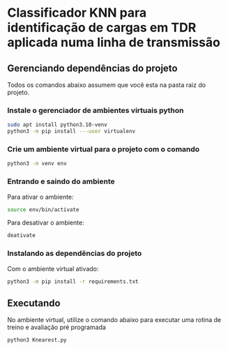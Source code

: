 # Classificador KNN para identificação de cargas em TDR aplicada numa linha de transmissão

## Gerenciando dependências do projeto

Todos os comandos abaixo assumem que você esta na pasta raiz do projeto.

### Instale o gerenciador de ambientes virtuais python

```sh
sudo apt install python3.10-venv
python3 -m pip install ---user virtualenv
```

### Crie um ambiente virtual para o projeto com o comando

```sh
python3 -m venv env
```

### Entrando e saindo do ambiente

Para ativar o ambiente:

```sh
source env/bin/activate
```

Para desativar o ambiente:

```sh
deativate
```

### Instalando as dependências do projeto

Com o ambiente virtual ativado:

```sh
python3 -m pip install -r requirements.txt
```

## Executando

No ambiente virtual, utilize o comando abaixo para executar uma rotina de treino e avaliação pré programada

```sh
python3 Knearest.py 
```
